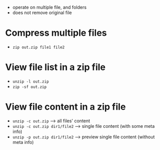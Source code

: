 * operate on multiple file, and folders
* does not remove original file

# Compress multiple files
* `zip out.zip file1 file2`

# View file list in a zip file
* `unzip -l out.zip`
* `zip -sf out.zip`

# View file content in a zip file
* `unzip -c out.zip` --> all files' content
* `unzip -c out.zip dir1/file2` --> single file content (with some meta info)
* `unzip -p out.zip dir1/file2` --> preview single file content (without meta info)
